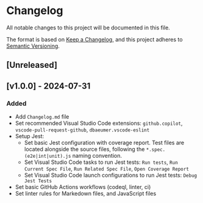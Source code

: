 # Changelog

All notable changes to this project will be documented in this file.

The format is based on [Keep a Changelog](https://keepachangelog.com/en/1.1.0/), and this project adheres to [Semantic Versioning](https://semver.org/spec/v2.0.0.html).

## [Unreleased]

## [v1.0.0] - 2024-07-31

### Added

- Add `Changelog.md` file
- Set recommended Visual Studio Code extensions: `github.copilot`, `vscode-pull-request-github`, `dbaeumer.vscode-eslint`
- Setup Jest:
  - Set basic Jest configuration with coverage report. Test files are located alongside the source files, following the `*.spec.(e2e|int|unit).js` naming convention.
  - Set Visual Studio Code tasks to run Jest tests: `Run tests`, `Run Current Spec File`, `Run Related Spec File`, `Open Coverage Report`
  - Set Visual Studio Code launch configurations to run Jest tests: `Debug Jest Tests`
- Set basic GitHub Actions workflows (codeql, linter, ci)
- Set linter rules for Markedown files, and JavaScript files
